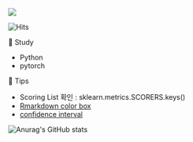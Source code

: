 <img src="https://capsule-render.vercel.app/api?type=wave&color=auto&height=200&section=header&text=Hi%20there!&fontSize=90"/>    
 
![Hits](https://hits.seeyoufarm.com/api/count/incr/badge.svg?url=https%3A%2F%2Fgithub.com%2Fpinkocto&count_bg=%23DF00AA&title_bg=%23555555&icon=github.svg&icon_color=%23E7E7E7&title=hits&edge_flat=false)
        
                      
🌻 Study <br>                                   
- Python           
- pytorch      
    
🔅 Tips <br>    
- Scoring List 확인 : sklearn.metrics.SCORERS.keys()     
- [Rmarkdown color box](https://stackoverflow.com/questions/25654845/how-can-i-create-a-text-box-for-a-note-in-markdown) <br>          
- [confidence interval](https://rfriend.tistory.com/114)     

![Anurag's GitHub stats](https://github-readme-stats.vercel.app/api?username=pinkocto&show_icons=true&theme=radical)            
 
  
 
